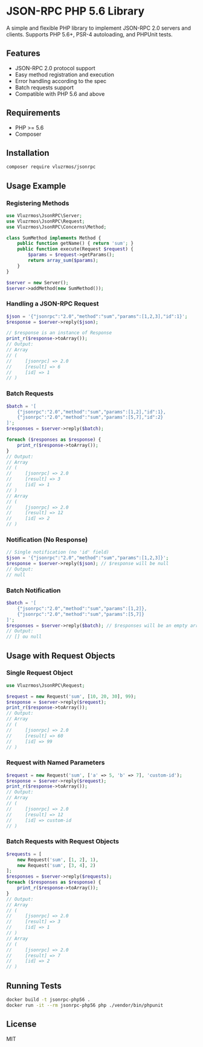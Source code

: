 # JSON-RPC PHP 5.6 Library

A simple and flexible PHP library to implement JSON-RPC 2.0 servers and clients. Supports PHP 5.6+, PSR-4 autoloading, and PHPUnit tests.

## Features
- JSON-RPC 2.0 protocol support
- Easy method registration and execution
- Error handling according to the spec
- Batch requests support
- Compatible with PHP 5.6 and above

## Requirements
- PHP >= 5.6
- Composer

## Installation

```bash
composer require vluzrmos/jsonrpc
```

## Usage Example

### Registering Methods
```php
use Vluzrmos\JsonRPC\Server;
use Vluzrmos\JsonRPC\Request;
use Vluzrmos\JsonRPC\Concerns\Method;

class SumMethod implements Method {
    public function getName() { return 'sum'; }
    public function execute(Request $request) {
        $params = $request->getParams();
        return array_sum($params);
    }
}

$server = new Server();
$server->addMethod(new SumMethod());
```

### Handling a JSON-RPC Request
```php
$json = '{"jsonrpc":"2.0","method":"sum","params":[1,2,3],"id":1}';
$response = $server->reply($json);

// $response is an instance of Response
print_r($response->toArray());
// Output:
// Array
// (
//     [jsonrpc] => 2.0
//     [result] => 6
//     [id] => 1
// )
```

### Batch Requests
```php
$batch = '[
    {"jsonrpc":"2.0","method":"sum","params":[1,2],"id":1},
    {"jsonrpc":"2.0","method":"sum","params":[5,7],"id":2}
]';
$responses = $server->reply($batch);

foreach ($responses as $response) {
    print_r($response->toArray());
}
// Output:
// Array
// (
//     [jsonrpc] => 2.0
//     [result] => 3
//     [id] => 1
// )
// Array
// (
//     [jsonrpc] => 2.0
//     [result] => 12
//     [id] => 2
// )
```

### Notification (No Response)
```php
// Single notification (no 'id' field)
$json = '{"jsonrpc":"2.0","method":"sum","params":[1,2,3]}';
$response = $server->reply($json); // $response will be null
// Output:
// null
```

### Batch Notification
```php
$batch = '[
    {"jsonrpc":"2.0","method":"sum","params":[1,2]},
    {"jsonrpc":"2.0","method":"sum","params":[5,7]}
]';
$responses = $server->reply($batch); // $responses will be an empty array or null
// Output:
// [] ou null
```

## Usage with Request Objects

### Single Request Object
```php
use Vluzrmos\JsonRPC\Request;

$request = new Request('sum', [10, 20, 30], 99);
$response = $server->reply($request);
print_r($response->toArray());
// Output:
// Array
// (
//     [jsonrpc] => 2.0
//     [result] => 60
//     [id] => 99
// )
```

### Request with Named Parameters
```php
$request = new Request('sum', ['a' => 5, 'b' => 7], 'custom-id');
$response = $server->reply($request);
print_r($response->toArray());
// Output:
// Array
// (
//     [jsonrpc] => 2.0
//     [result] => 12
//     [id] => custom-id
// )
```

### Batch Requests with Request Objects
```php
$requests = [
    new Request('sum', [1, 2], 1),
    new Request('sum', [3, 4], 2)
];
$responses = $server->reply($requests);
foreach ($responses as $response) {
    print_r($response->toArray());
}
// Output:
// Array
// (
//     [jsonrpc] => 2.0
//     [result] => 3
//     [id] => 1
// )
// Array
// (
//     [jsonrpc] => 2.0
//     [result] => 7
//     [id] => 2
// )
```

## Running Tests

```bash
docker build -t jsonrpc-php56 .
docker run -it --rm jsonrpc-php56 php ./vendor/bin/phpunit
```

## License
MIT
